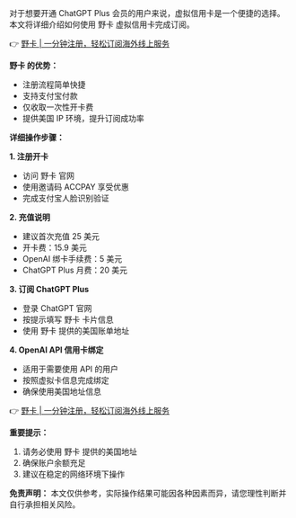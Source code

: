 对于想要开通 ChatGPT Plus 会员的用户来说，虚拟信用卡是一个便捷的选择。本文将详细介绍如何使用 野卡 虚拟信用卡完成订阅。

👉 [野卡 | 一分钟注册，轻松订阅海外线上服务](https://bit.ly/bewildcard)

**野卡 的优势：**

- 注册流程简单快捷
- 支持支付宝付款
- 仅收取一次性开卡费
- 提供美国 IP 环境，提升订阅成功率

**详细操作步骤：**

**1. 注册开卡**
- 访问 野卡 官网
- 使用邀请码 ACCPAY 享受优惠
- 完成支付宝人脸识别验证

**2. 充值说明**
- 建议首次充值 25 美元
- 开卡费：15.9 美元
- OpenAI 绑卡手续费：5 美元
- ChatGPT Plus 月费：20 美元

**3. 订阅 ChatGPT Plus**
- 登录 ChatGPT 官网
- 按提示填写 野卡 卡片信息
- 使用 野卡 提供的美国账单地址

**4. OpenAI API 信用卡绑定**
- 适用于需要使用 API 的用户
- 按照虚拟卡信息完成绑定
- 确保使用美国地址信息

👉 [野卡 | 一分钟注册，轻松订阅海外线上服务](https://bit.ly/bewildcard)

**重要提示：**
1. 请务必使用 野卡 提供的美国地址
2. 确保账户余额充足
3. 建议在稳定的网络环境下操作

**免责声明：**
本文仅供参考，实际操作结果可能因各种因素而异，请您理性判断并自行承担相关风险。
